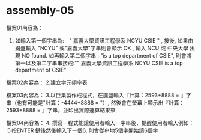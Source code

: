 # assembly-05
 
檔案01內容為：
1. 如輸入第一個字串為:　" 嘉義大學資訊工程學系 NCYU CSIE " , 按<ENTER>後, 如果由鍵盤輸入 "NCYU" 或"嘉義大學"字串則會顯示 OK , 輸入 NCU 或 中央大學 出現 NO found. 如再輸入第二個字串 :  "is a top department of CSIE", 則會將第一以及第二字串串接成:"" 嘉義大學資訊工程學系 NCYU CSIE is a top department of CSIE"

檔案02內容為：
2.建立字元頻率表

檔案03內容為：
3.以巨集製作成程式，在鍵盤輸入『計算：2593+8888 = 』字串（也有可能是"計算：-4444+8888 = "）, 然後會在螢幕上顯示出『計算：2593+8888 = 』字串，並印出實際運算結果來


檔案04內容為：
4. 撰寫一程式能讓使用者輸入一字串後，提醒使用者輸入例如：５按ENTER 鍵後然後輸入下一個6, 則會從串地5個字開始讀6個字